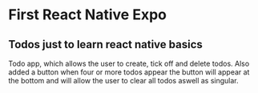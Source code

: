 # First React Native Expo
## Todos just to learn react native basics



Todo app, which allows the user to create, tick off and delete todos.
Also added a button when four or more todos appear the button will appear at the bottom and will allow the user to clear all todos aswell as singular.
